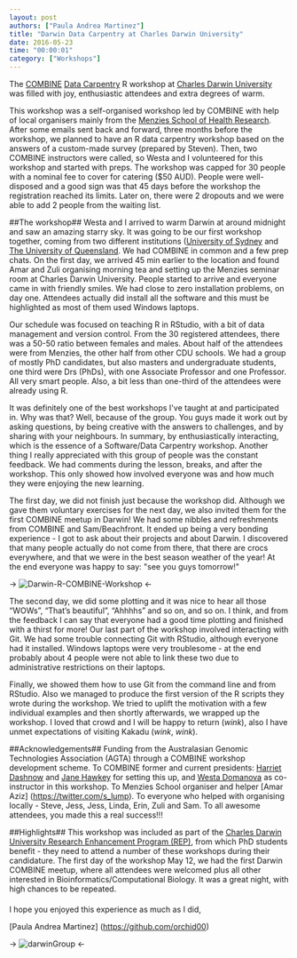 ```yaml
---
layout: post
authors: ["Paula Andrea Martinez"]
title: "Darwin Data Carpentry at Charles Darwin University"
date: 2016-05-23
time: "00:00:01"
category: ["Workshops"]
---
```

The [COMBINE](https://combine.org.au/) [Data Carpentry](http://www.datacarpentry.org/) R workshop at 
[Charles Darwin University](http://www.cdu.edu.au/) was filled with joy, enthusiastic attendees 
and extra degrees of warm.

This workshop was a self-organised workshop led by COMBINE with help of local organisers mainly 
from the [Menzies School of Health Research](http://www.menzies.edu.au/). After some emails sent back 
and forward, three months before the workshop, we planned to have an R data carpentry workshop based 
on the answers of a custom-made survey (prepared by Steven). Then, two COMBINE instructors were called, 
so Westa and I volunteered for this workshop and started with preps. The workshop was capped for 30 people
with a nominal fee to cover for catering ($50 AUD). People were well-disposed and a good sign was that 
45 days before the workshop the registration reached its limits. Later on, there were 2 dropouts and we
were able to add 2 people from the waiting list.

##The workshop##
Westa and I arrived to warm Darwin at around midnight and saw an amazing starry sky. It was going 
to be our first workshop together, coming from two different institutions ([University of Sydney](https://sydney.edu.au/) 
and [The University of Queensland](http://www.uq.edu.au/). We had COMBINE in common and a few prep chats. On the 
first day, we arrived 45 min earlier to the location and found Amar and Zuli organising 
morning tea and setting up the Menzies seminar room at Charles Darwin University. People started to arrive 
and everyone came in with friendly smiles. We had close to zero installation problems, on day one. 
Attendees actually did install all the software and this must be highlighted as most of them used Windows laptops.

Our schedule was focused on teaching R in RStudio, with a bit of data management and version control. 
From the 30 registered attendees, there was a 50-50 ratio between females and males. About half of 
the attendees were from Menzies, the other half from other CDU schools. We had a group of mostly 
PhD candidates, but also masters and undergraduate students, one third were Drs (PhDs), with one Associate 
Professor and one Professor. All very smart people. Also, a bit less than one-third of the attendees 
were already using R. 

It was definitely one of the best workshops I've taught at and participated in. Why was that? 
Well, because of the group. You guys made it work out by asking questions, by being 
creative with the answers to challenges, and by sharing with your neighbours. In summary, 
by enthusiastically interacting, which is the essence of a Software/Data Carpentry workshop. 
Another thing I really appreciated with this group of people was the constant feedback. We had 
comments during the lesson, breaks, and after the workshop. This only showed how involved everyone 
was and how much they were enjoying the new learning.

The first day, we did not finish just because the workshop did. Although we gave them voluntary exercises 
for the next day, we also invited them for the first COMBINE meetup in Darwin! We had some nibbles 
and refreshments from COMBINE and Sam/Beachfront. It ended up being a very bonding experience - I got 
to ask about their projects and about Darwin. I discovered that many people actually do not come from there, 
that there are crocs everywhere, and that we were in the best season weather of the year! At the end everyone 
was happy to say: "see you guys tomorrow!"

-> ![Darwin-R-COMBINE-Workshop](https://pbs.twimg.com/media/CjRLLNMUUAEatwd.jpg) <-

The second day, we did some plotting and it was nice to hear all those “WOWs”, “That’s beautiful”, 
“Ahhhhs” and so on, and so on. I think, and from the feedback I can say that everyone had a 
good time plotting and finished with a thirst for more! Our last part of the workshop involved 
interacting with Git. We had some trouble connecting Git with RStudio, although everyone had it 
installed. Windows laptops were very troublesome - at the end probably about 4 people were not able 
to link these two due to administrative restrictions on their laptops. 

Finally, we showed them how to use Git from the command line and from RStudio. Also we managed to produce 
the first version of the R scripts they wrote during the workshop. 
We tried to uplift the motivation with a few individual examples and then shortly afterwards, we wrapped up the workshop. 
I loved that crowd and I will be happy to return (*wink*), also I have unmet expectations of 
visiting Kakadu (*wink*, *wink*).

##Acknowledgements##
Funding from the Australasian Genomic Technologies Association (AGTA) through a COMBINE workshop development scheme. 
To COMBINE former and current presidents: [Harriet Dashnow](https://github.com/hdashnow) and [Jane Hawkey](https://github.com/jhawkey) 
for setting this up, and [Westa Domanova](https://github.com/WestaD) as co-instructor in this workshop. 
To Menzies School organiser and helper [Amar Aziz] (https://twitter.com/s_lump). 
To everyone who helped with organising locally - Steve, Jess, Jess, Linda, Erin, Zuli and Sam. To all 
awesome attendees, you made this a real success!!!

##Highlights##
This workshop was included as part of the [Charles Darwin University Research Enhancement Program (REP)](http://www.cdu.edu.au/research/ori/research-enhancement-program), 
from which PhD students benefit - they need to attend a number of these workshops during their candidature.
The first day of the workshop May 12, we had the first Darwin COMBINE meetup, where all attendees 
were welcomed plus all other interested in Bioinformatics/Computational Biology. It was a great night, 
with high chances to be repeated.

####

I hope you enjoyed this experience as much as I did, 

[Paula Andrea Martinez] (https://github.com/orchid00)

-> ![darwinGroup](https://pbs.twimg.com/media/CiUVZXPUkAEAzSm.jpg:large) <-
